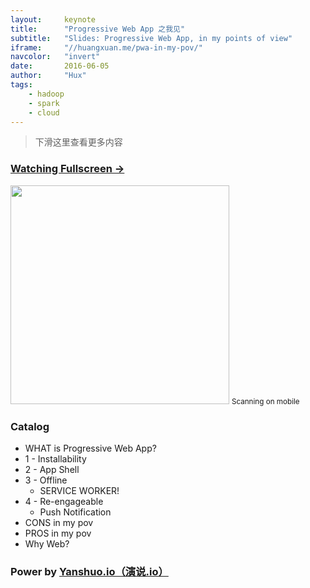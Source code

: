 ```yaml
---
layout:     keynote
title:      "Progressive Web App 之我见"
subtitle:   "Slides: Progressive Web App, in my points of view"
iframe:     "//huangxuan.me/pwa-in-my-pov/"
navcolor:   "invert"
date:       2016-06-05
author:     "Hux"
tags:
    - hadoop
    - spark
    - cloud
---
```



> 下滑这里查看更多内容

### [Watching Fullscreen →](https://huangxuan.me/pwa-in-my-pov/)

<div class="visible-md visible-lg">
    <img src="//huangxuan.me/pwa-in-my-pov/attach/qrcode.png" width="350" />
    <small class="img-hint">Scanning on mobile</small>
</div>


### Catalog

- WHAT is Progressive Web App?
- 1 - Installability
- 2 - App Shell
- 3 - Offline
    - SERVICE WORKER! 
- 4 - Re-engageable
    - Push Notification
- CONS in my pov
- PROS in my pov
- Why Web? 


### Power by [Yanshuo.io（演说.io）](https://yanshuo.io)
